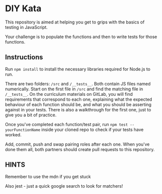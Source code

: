 # DIY Kata

This repository is aimed at helping you get to grips with the basics of testing in JavaScript. 

Your challenge is to populate the functions and then to write tests for those functions.

## Instructions

Run `npm install` to install the necessary libraries required for Node.js to run.

There are two folders: `/src` and `/__tests__`. Both contain JS files named numerically. Start on the first file in `/src` and find the matching file in `/__tests__`. On the curriculum materials on GitLab, you will find requirements that correspond to each one, explaining what the expected behaviour of each function should be, and what you should be asserting against in your tests. There is also a walkthrough for the first one, just to give you a bit of practice.

Once you've completed each function/test pair, run `npm test -- yourFunctionName` inside your cloned repo to check if your tests have worked.

Add, commit, push and swap pairing roles after each one. When you've done them all, both partners should create pull requests to this repository.

## HINTS

Remember to use the mdn if you get stuck

Also jest - just a quick google search to look for matchers!
